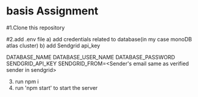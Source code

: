 # basis Assignment

#1.Clone this repository

#2.add .env file 
  a) add credentials related to database(in my case monoDB atlas cluster)
  b) add Sendgrid api_key
  
 DATABASE_NAME
 DATABASE_USER_NAME
 DATABASE_PASSWORD
 SENDGRID_API_KEY
 SENDGRID_FROM=<Sender's email same as verified sender in sendgrid>
 
3) run npm i
4) run 'npm start' to start the server


  

